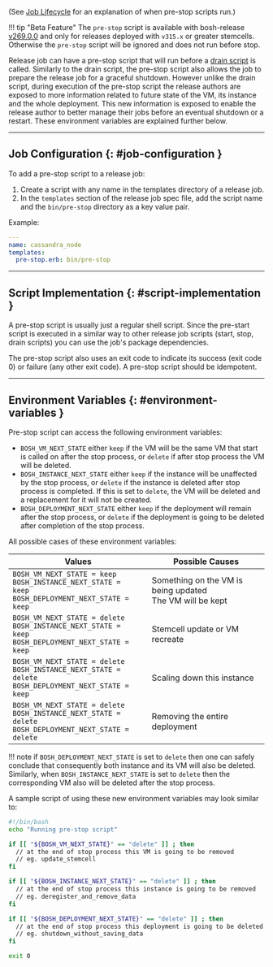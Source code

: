 (See [Job Lifecycle](job-lifecycle.md) for an explanation of when pre-stop scripts run.)

!!! tip "Beta Feature"
    The `pre-stop` script is available with bosh-release [v269.0.0](https://github.com/cloudfoundry/bosh/releases/tag/v269.0.0) and only for releases deployed with `v315.x` or greater stemcells. Otherwise the `pre-stop` script will be ignored and does not run before stop.

Release job can have a pre-stop script that will run before a [drain script](drain.md) is called. Similarly to the drain script, the pre-stop script also allows the job to prepare the release job for a graceful shutdown.
However unlike the drain script, during execution of the pre-stop script the release authors are exposed to more information related to future state of the VM, its instance and the whole deployment.
This new information is exposed to enable the release author to better manage their jobs before an eventual shutdown or a restart. These environment variables are explained further below.

---
## Job Configuration {: #job-configuration }

To add a pre-stop script to a release job:

1. Create a script with any name in the templates directory of a release job.
1. In the `templates` section of the release job spec file, add the script name and the `bin/pre-stop` directory as a key value pair.

Example:

```yaml
---
name: cassandra_node
templates:
  pre-stop.erb: bin/pre-stop
```

---
## Script Implementation {: #script-implementation }

A pre-stop script is usually just a regular shell script. Since the pre-start script is executed in a similar way to other release job scripts (start, stop, drain scripts) you can use the job's package dependencies.

The pre-stop script also uses an exit code to indicate its success (exit code 0) or failure (any other exit code). A pre-stop script should be idempotent.

---
## Environment Variables {: #environment-variables }

Pre-stop script can access the following environment variables:

* `BOSH_VM_NEXT_STATE` either `keep` if the VM will be the same VM that start is called on after the stop process, or `delete` if after stop process the VM will be deleted.
* `BOSH_INSTANCE_NEXT_STATE` either `keep` if the instance will be unaffected by the stop process, or `delete` if the instance is deleted after stop process is completed. If this is set to `delete`, the VM will be deleted and a replacement for it will not be created.
* `BOSH_DEPLOYMENT_NEXT_STATE` either `keep` if the deployment will remain after the stop process, or `delete` if the deployment is going to be deleted after completion of the stop process.

All possible cases of these environment variables:

| Values | Possible Causes |
| - | - |
|<code>BOSH_VM_NEXT_STATE = keep<br>BOSH_INSTANCE_NEXT_STATE = keep<br>BOSH_DEPLOYMENT_NEXT_STATE = keep</code> | Something on the VM is being updated<br>The VM will be kept |
|<code>BOSH_VM_NEXT_STATE = delete<br>BOSH_INSTANCE_NEXT_STATE = keep<br>BOSH_DEPLOYMENT_NEXT_STATE = keep</code> | Stemcell update or VM recreate|
|<code>BOSH_VM_NEXT_STATE = delete<br>BOSH_INSTANCE_NEXT_STATE = delete<br>BOSH_DEPLOYMENT_NEXT_STATE = keep</code> | Scaling down this instance|
|<code>BOSH_VM_NEXT_STATE = delete<br>BOSH_INSTANCE_NEXT_STATE = delete<br>BOSH_DEPLOYMENT_NEXT_STATE = delete</code> | Removing the entire deployment|


!!! note if `BOSH_DEPLOYMENT_NEXT_STATE` is set to `delete` then one can safely conclude that consequently both instance and its VM will also be deleted. Similarly, when `BOSH_INSTANCE_NEXT_STATE` is set to `delete` then the corresponding VM also will be deleted after the stop process.

A sample script of using these new environment variables may look similar to:

```bash
#!/bin/bash
echo "Running pre-stop script"

if [[ "${BOSH_VM_NEXT_STATE}" == "delete" ]] ; then
  // at the end of stop process this VM is going to be removed
  // eg. update_stemcell
fi

if [[ "${BOSH_INSTANCE_NEXT_STATE}" == "delete" ]] ; then
  // at the end of stop process this instance is going to be removed
  // eg. deregister_and_remove_data
fi

if [[ "${BOSH_DEPLOYMENT_NEXT_STATE}" == "delete" ]] ; then
  // at the end of stop process this deployment is going to be deleted
  // eg. shutdown_without_saving_data
fi

exit 0
```
